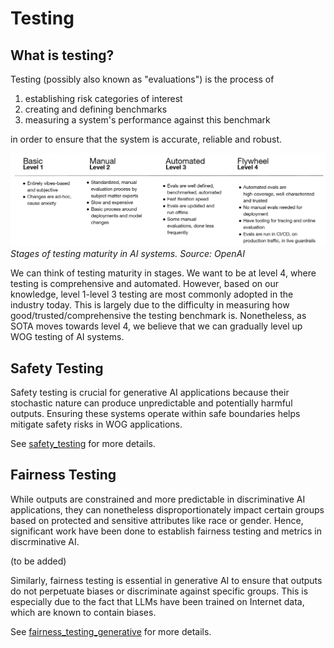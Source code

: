 # Testing

## What is testing?
Testing (possibly also known as "evaluations") is the process of 
1. establishing risk categories of interest
2. creating and defining benchmarks
3. measuring a system's performance against this benchmark

in order to ensure that the system is accurate, reliable and robust.

![Evals](images/evals_openai.png)
_Stages of testing maturity in AI systems. Source: OpenAI_

We can think of testing maturity in stages. We want to be at level 4, where testing is comprehensive and automated. However, based on our knowledge, level 1-level 3 testing are most commonly adopted in the industry today. This is largely due to the difficulty in measuring how good/trusted/comprehensive the testing benchmark is. Nonetheless, as SOTA moves towards level 4, we believe that we can gradually level up WOG testing of AI systems. 

## Safety Testing

Safety testing is crucial for generative AI applications because their stochastic nature can produce unpredictable and potentially harmful outputs. Ensuring these systems operate within safe boundaries helps mitigate safety risks in WOG applications. 

See [safety_testing](safety_testing/safety_testing.md) for more details. 

## Fairness Testing

While outputs are constrained and more predictable in discriminative AI applications, they can nonetheless disproportionately impact certain groups based on protected and sensitive attributes like race or gender. Hence, significant work have been done to establish fairness testing and metrics in discrminative AI. 

(to be added)

Similarly, fairness testing is essential in generative AI to ensure that outputs do not perpetuate biases or discriminate against specific groups. This is especially due to the fact that LLMs have been trained on Internet data, which are known to contain biases. 

See [fairness_testing_generative](fairness_testing/fairness_generative.md) for more details. 
